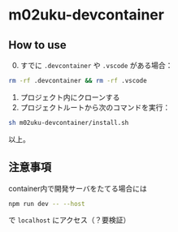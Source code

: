# m02uku-devcontainer

## How to use
0. すでに `.devcontainer` や `.vscode` がある場合：
```bash
rm -rf .devcontainer && rm -rf .vscode
```
1. プロジェクト内にクローンする
1. プロジェクトルートから次のコマンドを実行：
```bash 
sh m02uku-devcontainer/install.sh
```

以上。

## 注意事項
container内で開発サーバをたてる場合には
```bash
npm run dev -- --host
```
で `localhost` にアクセス（？要検証）
